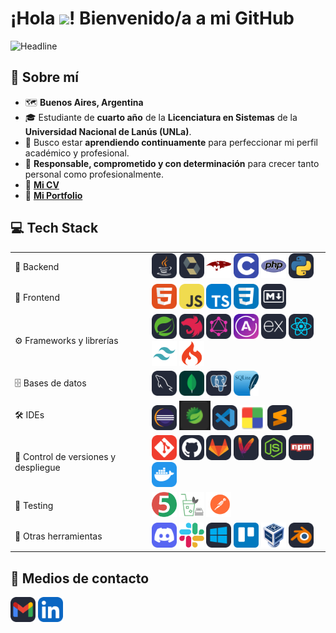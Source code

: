 # **¡Hola <img src = "https://raw.githubusercontent.com/MartinHeinz/MartinHeinz/master/wave.gif" width = 30px>! Bienvenido/a a mi GitHub**
<img src="https://readme-typing-svg.herokuapp.com?color=%FF0080AA&size=32&width=600&height=50&lines=Maximiliano+Calahorra;Junior+Developer;Estudiante+Lic.+en+Sistemas" alt="Headline"/>

## 🤳 Sobre mí 
- 🗺️ **Buenos Aires, Argentina**
- 🎓 Estudiante de **cuarto año** de la **Licenciatura en Sistemas** de la **Universidad Nacional de Lanús (UNLa)**.
- 📖 Busco estar **aprendiendo continuamente** para perfeccionar mi perfil académico y profesional.
- 🙏 **Responsable, comprometido y con determinación** para crecer tanto personal como profesionalmente.
- 📄 <a href="https://drive.google.com/file/d/17z7zrDlTnDZstGTgJy6YB0RVmZ7fUQNi/view?usp=sharing" target="_blank"><b>Mi CV</b></a>
- 💼 <a href="https://maximilianocalahorra.vercel.app" target="_blank"><b>Mi Portfolio</b></a>

## 💻 Tech Stack
<table>
    <tr>
        <td>🔧 Backend</td>
        <td>
            <img height="40" src="tech-icons/backend/java.svg" title="Java"/>
            <img height="40" src="tech-icons/backend/hibernate.svg" title="Hibernate"/>
            <img width="40" src="tech-icons/backend/mongoose.png" title="Mongoose"/>
            <img height="40" src="tech-icons/backend/c.svg" title="C"/>
            <img width="40" src="tech-icons/backend/php.svg" title="PHP"/>
            <img height="40" src="tech-icons/backend/python.svg" title="Python"/>
        </td>
    </tr>
    <tr>
        <td>🎨 Frontend</td>
        <td>
            <img height="40" src="tech-icons/frontend/html.svg" title="HTML"/>
            <img height="40" src="tech-icons/frontend/js.svg" title="JavaScript"/>
            <img height="40" src="tech-icons/frontend/ts.svg" title="TypeScript"/>
            <img height="40" src="tech-icons/frontend/css.svg" title="CSS"/>
            <img height="40" src="tech-icons/frontend/md.svg" title="Markdown"/>
        </td>
    </tr>
    <tr>
        <td>⚙️ Frameworks y librerías</td>
        <td>
            <img height="40" src="tech-icons/frameworks/spring.svg" title="Spring"/>
            <img height="40" src="tech-icons/frameworks/netsjs.svg" title="NestJS"/>
            <img height="40" src="tech-icons/frameworks/graphql.svg" title="GraphQL"/>
            <img height="40" src="tech-icons/frameworks/apollo.svg" title="Apollo"/>
            <img height="40" src="tech-icons/frameworks/express.svg" title="Express"/>
            <img height="40" src="tech-icons/frameworks/react.svg" title="React"/>
            <img width="40" src="tech-icons/frameworks/tailwind.svg" title="Tailwind"/>
            <img width="40" src="tech-icons/frameworks/codeigniter.svg" title="CodeIgniter"/>
        </td>
    </tr>
    <tr>
        <td>🗄️ Bases de datos</td>
        <td>
            <img height="40" src="tech-icons/databases/mysql.svg" title="MySQL"/>
            <img height="40" src="tech-icons/databases/mongodb.svg" title="MongoDB"/>
            <img height="40" src="tech-icons/databases/postgresql.svg" title="PostgreSQL"/>
            <img height="40" src="tech-icons/databases/sqlite.svg" title="SQLite"/>
        </td>
    </tr>
    <tr>
        <td>🛠️ IDEs</td>
        <td>
            <img height="40" src="tech-icons/IDEs/eclipse.svg" title="Eclipse"/>
            <img width="50" src="tech-icons/IDEs/sts.png" title="Spring Tool Suite"/>
            <img height="40" src="tech-icons/IDEs/vscode.svg" title="Visual Studio Code"/>
            <img width="40" src="tech-icons/IDEs/codeblocks.png" title="CodeBlocks"/>
            <img height="40" src="tech-icons/IDEs/sublime.svg" title="Sublime Text"/>
        </td>
    </tr>
    <tr>
        <td>🚀 Control de versiones y despliegue</td>
        <td>
            <img height="40" src="tech-icons/deploy/git.svg" title="Git"/>
            <img height="40" src="tech-icons/deploy/github.svg" title="GitHub"/>
            <img height="40" src="tech-icons/deploy/gitlab.svg" title="GitLab"/>
            <img height="40" src="tech-icons/deploy/maven.svg" title="Maven"/>
            <img height="40" src="tech-icons/deploy/nodejs.svg" title="Node.js"/>
            <img height="40" src="tech-icons/deploy/npm.svg" title="NPM"/>
            <img height="40" src="tech-icons/deploy/docker.svg" title="Docker"/>
        </td>
    </tr>
    <tr>
        <td>🧪 Testing</td>
        <td>
            <img width="40" src="tech-icons/testing/junit.svg" title="JUnit"/>
            <img width="40" src="tech-icons/testing/mockito.png" title="Mockito"/>
            <img width="40" src="tech-icons/testing/postman.svg" title="Postman"/>
        </td>
    </tr>
    <tr>
        <td>🧰 Otras herramientas</td>
        <td>
            <img height="40" src="tech-icons/tools/discord.svg" title="Discord"/>
            <img width="40" src="tech-icons/tools/slack.svg" title="Slack"/>
            <img height="40" src="tech-icons/tools/windows.svg" title="Windows"/>
            <img width="40" src="tech-icons/tools/trello.svg" title="Trello"/>
            <img width="40" src="tech-icons/tools/virtualbox.svg" title="VirtualBox"/>
            <img height="40" src="tech-icons/tools/blender.svg" title="Blender"/>
        </td>
    </tr>
</table>

## 📨 Medios de contacto
<a href="mailto:maximilianocalahorra@gmail.com" target="_blank"><img height="40" src="tech-icons/gmail.svg" title="Gmail"/></a>
<a href="https://www.linkedin.com/in/maximiliano-calahorra/" target="_blank"><img height="40" src="tech-icons/linkedin.svg" title="LinkedIn"/></a>
